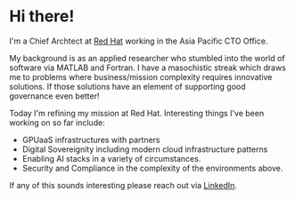 # Hi there!

I'm a Chief Archtect at [Red Hat](https://redhat.com) working in the Asia Pacific CTO Office.

My background is as an applied researcher who stumbled into the world of software  via MATLAB and Fortran.
I have a masochistic streak which draws me to problems where business/mission complexity requires innovative solutions.
If those solutions have an element of supporting good governance even better!

Today I'm refining my mission at Red Hat. Interesting things I've been working on so far include:

- GPUaaS infrastructures with partners
- Digital Sovereignity including modern cloud infrastructure patterns
- Enabling AI stacks in a variety of circumstances.
- Security and Compliance in the complexity of the environments above.

If any of this sounds interesting please reach out via [LinkedIn](https://www.linkedin.com/in/christopherjbutler/).
